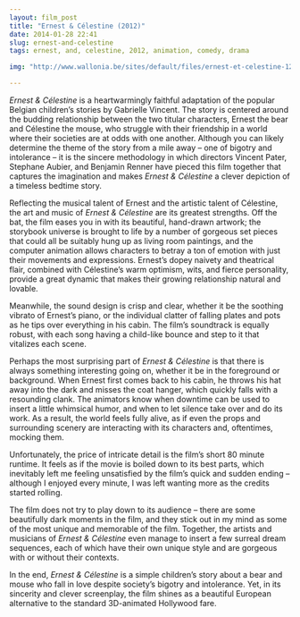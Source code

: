 ```yaml
---
layout: film_post
title: "Ernest & Célestine (2012)"
date: 2014-01-28 22:41 
slug: ernest-and-celestine
tags: ernest, and, celestine, 2012, animation, comedy, drama

img: "http://www.wallonia.be/sites/default/files/ernest-et-celestine-12-12-2012-6-g.jpg"

---
```


_Ernest & Célestine_ is a heartwarmingly faithful adaptation of the popular Belgian children’s stories by Gabrielle Vincent. The story is centered around the budding relationship between the two titular characters, Ernest the bear and Célestine the mouse, who struggle with their friendship in a world where their societies are at odds with one another. Although you can likely determine the theme of the story from a mile away – one of bigotry and intolerance – it is the sincere methodology in which directors Vincent Pater, Stephane Aubier, and Benjamin Renner have pieced this film together that captures the imagination and makes _Ernest & Célestine_ a clever depiction of a timeless bedtime story. 

Reflecting the musical talent of Ernest and the artistic talent of Célestine, the art and music of _Ernest & Célestine_ are its greatest strengths. Off the bat, the film eases you in with its beautiful, hand-drawn artwork; the storybook universe is brought to life by a number of gorgeous set pieces that could all be suitably hung up as living room paintings, and the computer animation allows characters to betray a ton of emotion with just their movements and expressions. Ernest’s dopey naivety and theatrical flair, combined with Célestine’s warm optimism, wits, and fierce personality, provide a great dynamic that makes their growing relationship natural and lovable. 

Meanwhile, the sound design is crisp and clear, whether it be the 
soothing vibrato of Ernest’s piano, or the individual clatter of falling plates and pots as he tips over everything in his cabin. The film’s soundtrack is equally robust, with each song having a child-like bounce and step to it that vitalizes each scene.

Perhaps the most surprising part of _Ernest & Célestine_ is that there is always something interesting going on, whether it be in the foreground or background. When Ernest first comes back to his cabin, he throws his hat away into the dark and misses the coat hanger, which quickly falls with a resounding clank. The animators know when downtime can be used to insert a little whimsical humor, and when to let silence take over and do its work. As a result, the world feels fully alive, as if even the props and surrounding scenery are interacting with its characters and, oftentimes, mocking them. 

Unfortunately, the price of intricate detail is the film’s short 80 minute runtime. It feels as if the movie is boiled down to its best parts, which inevitably left me feeling unsatisfied by the film’s quick and sudden ending – although I enjoyed every minute, I was left wanting more as the credits started rolling.

The film does not try to play down to its audience – there are some beautifully dark moments in the film, and they stick out in my mind as some of the most unique and memorable of the film. Together, the artists and musicians of _Ernest & Célestine_ even manage to insert a few surreal dream sequences, each of which have their own unique style and are gorgeous with or without their contexts.

In the end, _Ernest & Célestine_ is a simple children’s story about a bear and mouse who fall in love despite society’s bigotry and intolerance. Yet, in its sincerity and clever screenplay, the film shines as a beautiful European alternative to the standard 3D-animated Hollywood fare.